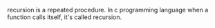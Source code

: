 recursion is a repeated procedure. 
In c programming language when a function calls itself, it's called recursion.

